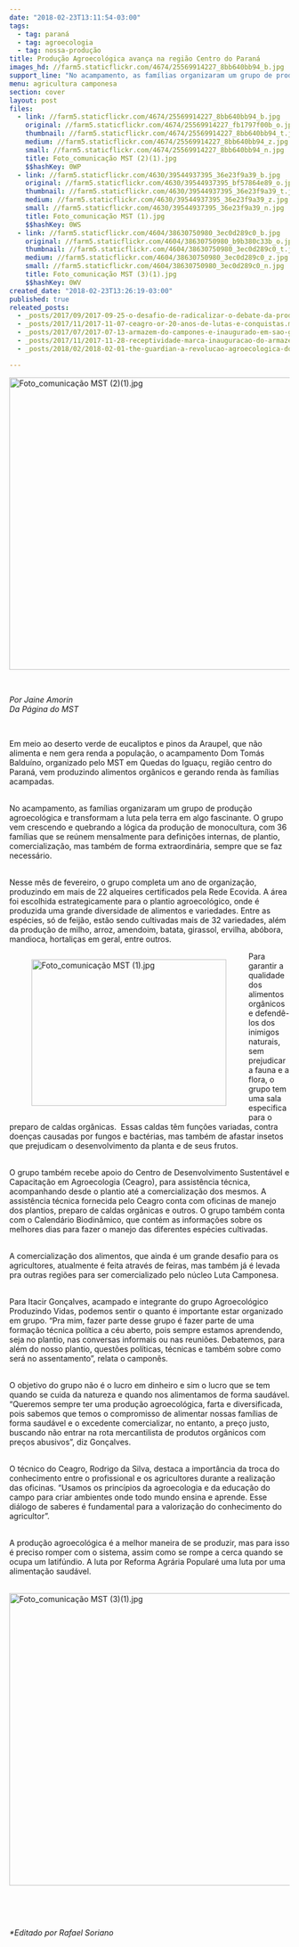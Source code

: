 ```yaml
---
date: "2018-02-23T13:11:54-03:00"
tags:
  - tag: paraná
  - tag: agroecologia
  - tag: nossa-produção
title: Produção Agroecológica avança na região Centro do Paraná
images_hd: //farm5.staticflickr.com/4674/25569914227_8bb640bb94_b.jpg
support_line: "No acampamento, as famílias organizaram um grupo de produção agroecológica e transformam a luta pela terra em algo fascinante."
menu: agricultura camponesa
section: cover
layout: post
files:
  - link: //farm5.staticflickr.com/4674/25569914227_8bb640bb94_b.jpg
    original: //farm5.staticflickr.com/4674/25569914227_fb1797f00b_o.jpg
    thumbnail: //farm5.staticflickr.com/4674/25569914227_8bb640bb94_t.jpg
    medium: //farm5.staticflickr.com/4674/25569914227_8bb640bb94_z.jpg
    small: //farm5.staticflickr.com/4674/25569914227_8bb640bb94_n.jpg
    title: Foto_comunicação MST (2)(1).jpg
    $$hashKey: 0WP
  - link: //farm5.staticflickr.com/4630/39544937395_36e23f9a39_b.jpg
    original: //farm5.staticflickr.com/4630/39544937395_bf57864e89_o.jpg
    thumbnail: //farm5.staticflickr.com/4630/39544937395_36e23f9a39_t.jpg
    medium: //farm5.staticflickr.com/4630/39544937395_36e23f9a39_z.jpg
    small: //farm5.staticflickr.com/4630/39544937395_36e23f9a39_n.jpg
    title: Foto_comunicação MST (1).jpg
    $$hashKey: 0WS
  - link: //farm5.staticflickr.com/4604/38630750980_3ec0d289c0_b.jpg
    original: //farm5.staticflickr.com/4604/38630750980_b9b380c33b_o.jpg
    thumbnail: //farm5.staticflickr.com/4604/38630750980_3ec0d289c0_t.jpg
    medium: //farm5.staticflickr.com/4604/38630750980_3ec0d289c0_z.jpg
    small: //farm5.staticflickr.com/4604/38630750980_3ec0d289c0_n.jpg
    title: Foto_comunicação MST (3)(1).jpg
    $$hashKey: 0WV
created_date: "2018-02-23T13:26:19-03:00"
published: true
releated_posts:
  - _posts/2017/09/2017-09-25-o-desafio-de-radicalizar-o-debate-da-producao-de-alimentacao-saudavel.md
  - _posts/2017/11/2017-11-07-ceagro-or-20-anos-de-lutas-e-conquistas.md
  - _posts/2017/07/2017-07-13-armazem-do-campones-e-inaugurado-em-sao-gabriel.md
  - _posts/2017/11/2017-11-28-receptividade-marca-inauguracao-do-armazem-do-campo-em-bh.md
  - _posts/2018/02/2018-02-01-the-guardian-a-revolucao-agroecologica-do-mst.md

---
```

<p><img alt="Foto_comunicação MST (2)(1).jpg" height="525" src="//farm5.staticflickr.com/4674/25569914227_8bb640bb94_b.jpg" width="700" /></p>

<p>&nbsp;</p>

<p><em>Por Jaine Amorin<br />
Da P&aacute;gina do MST</em></p>

<p>&nbsp;</p>

<p>Em meio ao deserto verde de eucaliptos e pinos da Araupel, que n&atilde;o alimenta e nem gera renda a popula&ccedil;&atilde;o, o acampamento Dom Tom&aacute;s Baldu&iacute;no, organizado pelo MST em Quedas do Igua&ccedil;u, regi&atilde;o centro do Paran&aacute;, vem produzindo alimentos org&acirc;nicos e gerando renda &agrave;s fam&iacute;lias acampadas.</p>

<p><br />
No acampamento, as fam&iacute;lias organizaram um grupo de produ&ccedil;&atilde;o agroecol&oacute;gica e transformam a luta pela terra em algo fascinante. O grupo vem crescendo e quebrando a l&oacute;gica da produ&ccedil;&atilde;o de monocultura, com 36 fam&iacute;lias que se re&uacute;nem mensalmente para defini&ccedil;&otilde;es internas, de plantio, comercializa&ccedil;&atilde;o, mas tamb&eacute;m de forma extraordin&aacute;ria, sempre que se faz necess&aacute;rio.</p>

<p><br />
Nesse m&ecirc;s de fevereiro, o grupo completa um ano de organiza&ccedil;&atilde;o, produzindo em mais de 22 alqueires certificados pela Rede Ecovida. A &aacute;rea foi escolhida estrategicamente para o plantio agroecol&oacute;gico, onde &eacute; produzida uma grande diversidade de alimentos e variedades. Entre as esp&eacute;cies, s&oacute; de feij&atilde;o, est&atilde;o sendo cultivadas mais de 32 variedades, al&eacute;m da produ&ccedil;&atilde;o de milho, arroz, amendoim, batata, girassol, ervilha, ab&oacute;bora, mandioca, hortali&ccedil;as em geral, entre outros.</p>

<figure class="image" style="float:left"><img alt="Foto_comunicação MST (1).jpg" height="263" src="//farm5.staticflickr.com/4630/39544937395_36e23f9a39_b.jpg" width="350" />
<figcaption></figcaption>
</figure>

<p>Para garantir a qualidade dos alimentos org&acirc;nicos e defend&ecirc;-los dos inimigos naturais, sem prejudicar a fauna e a flora, o grupo tem uma sala especifica para o preparo de caldas org&acirc;nicas.&nbsp; Essas caldas t&ecirc;m fun&ccedil;&otilde;es variadas, contra doen&ccedil;as causadas por fungos e bact&eacute;rias, mas tamb&eacute;m de afastar insetos que prejudicam o desenvolvimento da planta e de seus frutos.</p>

<p><br />
O grupo tamb&eacute;m recebe apoio do Centro de Desenvolvimento Sustent&aacute;vel e Capacita&ccedil;&atilde;o em Agroecologia (Ceagro), para assist&ecirc;ncia t&eacute;cnica, acompanhando desde o plantio at&eacute; a comercializa&ccedil;&atilde;o dos mesmos. A assist&ecirc;ncia t&eacute;cnica fornecida pelo Ceagro conta com oficinas de manejo dos plantios, preparo de caldas org&acirc;nicas e outros. O grupo tamb&eacute;m conta com o Calend&aacute;rio Biodin&acirc;mico, que cont&eacute;m as informa&ccedil;&otilde;es sobre os melhores dias para fazer o manejo das diferentes esp&eacute;cies cultivadas.</p>

<p><br />
A comercializa&ccedil;&atilde;o dos alimentos, que ainda &eacute; um grande desafio para os agricultores, atualmente &eacute; feita atrav&eacute;s de feiras, mas tamb&eacute;m j&aacute; &eacute; levada pra outras regi&otilde;es para ser comercializado pelo n&uacute;cleo Luta Camponesa.</p>

<p><br />
Para Itacir Gon&ccedil;alves, acampado e integrante do grupo Agroecol&oacute;gico Produzindo Vidas, podemos sentir o quanto &eacute; importante estar organizado em grupo. &ldquo;Pra mim, fazer parte desse grupo &eacute; fazer parte de uma forma&ccedil;&atilde;o t&eacute;cnica pol&iacute;tica a c&eacute;u aberto, pois sempre estamos aprendendo, seja no plantio, nas conversas informais ou nas reuni&otilde;es. Debatemos, para al&eacute;m do nosso plantio, quest&otilde;es pol&iacute;ticas, t&eacute;cnicas e tamb&eacute;m sobre como ser&aacute; no assentamento&rdquo;, relata o campon&ecirc;s.&nbsp;</p>

<p><br />
O objetivo do grupo n&atilde;o &eacute; o lucro em dinheiro e sim o lucro que se tem quando se cuida da natureza e quando nos alimentamos de forma saud&aacute;vel. &ldquo;Queremos sempre ter uma produ&ccedil;&atilde;o agroecol&oacute;gica, farta e diversificada, pois sabemos que temos o compromisso de alimentar nossas fam&iacute;lias de forma saud&aacute;vel e o excedente comercializar, no entanto, a pre&ccedil;o justo, buscando n&atilde;o entrar na rota mercantilista de produtos org&acirc;nicos com pre&ccedil;os abusivos&rdquo;, diz Gon&ccedil;alves.</p>

<p><br />
O t&eacute;cnico do Ceagro, Rodrigo da Silva, destaca a import&acirc;ncia da troca do conhecimento entre o profissional e os agricultores durante a realiza&ccedil;&atilde;o das oficinas. &ldquo;Usamos os princ&iacute;pios da agroecologia e da educa&ccedil;&atilde;o do campo para criar ambientes onde todo mundo ensina e aprende. Esse di&aacute;logo de saberes &eacute; fundamental para a valoriza&ccedil;&atilde;o do conhecimento do agricultor&rdquo;.</p>

<p><br />
A produ&ccedil;&atilde;o agroecol&oacute;gica &eacute; a melhor maneira de se produzir, mas para isso &eacute; preciso romper com o sistema, assim como se rompe a cerca quando se ocupa um latif&uacute;ndio. A luta por Reforma Agr&aacute;ria Popular&eacute; uma luta por uma alimenta&ccedil;&atilde;o saud&aacute;vel.</p>

<p><br />
<img alt="Foto_comunicação MST (3)(1).jpg" height="525" src="//farm5.staticflickr.com/4604/38630750980_3ec0d289c0_b.jpg" width="700" /></p>

<p>&nbsp;</p>

<p>&nbsp;</p>

<p><em>*Editado por Rafael Soriano</em></p>
